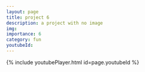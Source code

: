 ```yaml
---
layout: page
title: project 6
description: a project with no image
img:
importance: 6
category: fun
youtubeId:
---
```


{% include youtubePlayer.html id=page.youtubeId %}